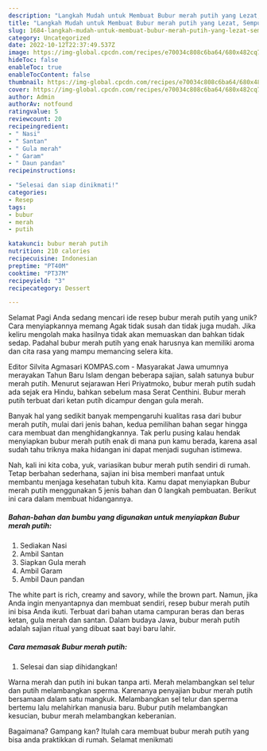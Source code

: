 ```yaml
---
description: "Langkah Mudah untuk Membuat Bubur merah putih yang Lezat, Sempurna"
title: "Langkah Mudah untuk Membuat Bubur merah putih yang Lezat, Sempurna"
slug: 1684-langkah-mudah-untuk-membuat-bubur-merah-putih-yang-lezat-sempurna
category: Uncategorized
date: 2022-10-12T22:37:49.537Z
image: https://img-global.cpcdn.com/recipes/e70034c808c6ba64/680x482cq70/bubur-merah-putih-foto-resep-utama.jpg
hideToc: false
enableToc: true
enableTocContent: false
thumbnail: https://img-global.cpcdn.com/recipes/e70034c808c6ba64/680x482cq70/bubur-merah-putih-foto-resep-utama.jpg
cover: https://img-global.cpcdn.com/recipes/e70034c808c6ba64/680x482cq70/bubur-merah-putih-foto-resep-utama.jpg
author: Admin
authorAv: notfound
ratingvalue: 5
reviewcount: 20
recipeingredient:
- " Nasi"
- " Santan"
- " Gula merah"
- " Garam"
- " Daun pandan"
recipeinstructions:

- "Selesai dan siap dinikmati!"
categories:
- Resep
tags:
- bubur
- merah
- putih

katakunci: bubur merah putih 
nutrition: 210 calories
recipecuisine: Indonesian
preptime: "PT40M"
cooktime: "PT37M"
recipeyield: "3"
recipecategory: Dessert

---
```



Selamat Pagi Anda sedang mencari ide resep bubur merah putih yang unik? Cara menyiapkannya memang Agak tidak susah dan tidak juga mudah. Jika keliru mengolah maka hasilnya tidak akan memuaskan dan bahkan tidak sedap. Padahal bubur merah putih yang enak harusnya kan memiliki aroma dan cita rasa yang mampu memancing selera kita.


Editor Silvita Agmasari KOMPAS.com - Masyarakat Jawa umumnya merayakan Tahun Baru Islam dengan beberapa sajian, salah satunya bubur merah putih. Menurut sejarawan Heri Priyatmoko, bubur merah putih sudah ada sejak era Hindu, bahkan sebelum masa Serat Centhini. Bubur merah putih terbuat dari ketan putih dicampur dengan gula merah.

Banyak hal yang sedikit banyak mempengaruhi kualitas rasa dari bubur merah putih, mulai dari jenis bahan, kedua pemilihan bahan segar hingga cara membuat dan menghidangkannya. Tak perlu pusing kalau hendak menyiapkan bubur merah putih enak di mana pun kamu berada, karena asal sudah tahu triknya maka hidangan ini dapat menjadi suguhan istimewa.


Nah, kali ini kita coba, yuk, variasikan bubur merah putih sendiri di rumah. Tetap berbahan sederhana, sajian ini bisa memberi manfaat untuk membantu menjaga kesehatan tubuh kita. Kamu dapat menyiapkan Bubur merah putih menggunakan 5 jenis bahan dan 0 langkah pembuatan. Berikut ini cara dalam membuat hidangannya.

<!--inarticleads1-->

##### Bahan-bahan dan bumbu yang digunakan untuk menyiapkan Bubur merah putih:

1. Sediakan  Nasi
1. Ambil  Santan
1. Siapkan  Gula merah
1. Ambil  Garam
1. Ambil  Daun pandan


The white part is rich, creamy and savory, while the brown part. Namun, jika Anda ingin menyantapnya dan membuat sendiri, resep bubur merah putih ini bisa Anda ikuti. Terbuat dari bahan utama campuran beras dan beras ketan, gula merah dan santan. Dalam budaya Jawa, bubur merah putih adalah sajian ritual yang dibuat saat bayi baru lahir. 

<!--inarticleads2-->

##### Cara memasak Bubur merah putih:


1. Selesai dan siap dihidangkan!

Warna merah dan putih ini bukan tanpa arti. Merah melambangkan sel telur dan putih melambangkan sperma. Karenanya penyajian bubur merah putih bersamaan dalam satu mangkuk. Melambangkan sel telur dan sperma bertemu lalu melahirkan manusia baru. Bubur putih melambangkan kesucian, bubur merah melambangkan keberanian. 

Bagaimana? Gampang kan? Itulah cara membuat bubur merah putih yang bisa anda praktikkan di rumah. Selamat menikmati
